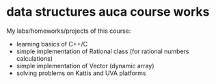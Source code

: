 # data structures auca course works
My labs/homeworks/projects of this course:
* learning basics of C++/C
* simple implementation of Rational class (for rational numbers calculations)
* simple implementation of Vector (dynamic array)
* solving problems on Kattis and UVA platforms
